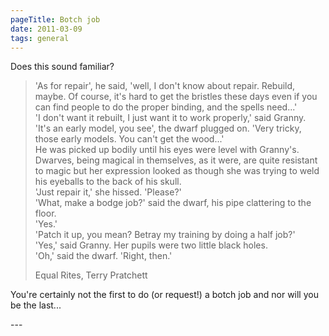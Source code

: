 ```yaml
---
pageTitle: Botch job
date: 2011-03-09
tags: general
---
```

<p>Does this sound familiar?</p>
<blockquote>
<p>'As for repair', he said, 'well, I don't know about repair. Rebuild, maybe. Of course, it's hard to get the bristles these days even if you can find people to do the proper binding, and the spells need...'<br />'I don't want it rebuilt, I just want it to work properly,' said Granny.<br />'It's an early model, you see', the dwarf plugged on. 'Very tricky, those early models. You can't get the wood...'<br />He was picked up bodily until his eyes were level with Granny's. Dwarves, being magical in themselves, as it were, are quite resistant to magic but her expression looked as though she was trying to weld his eyeballs to the back of his skull.<br />'Just repair it,' she hissed. 'Please?'<br />'What, make a bodge job?' said the dwarf, his pipe clattering to the floor.<br />'Yes.'<br />'Patch it up, you mean? Betray my training by doing a half job?'<br />'Yes,' said Granny. Her pupils were two little black holes.<br />'Oh,' said the dwarf. 'Right, then.'</p>
<p class="author">Equal Rites, Terry Pratchett</p>
</blockquote>
<p>You're certainly not the first to do (or request!) a botch job and nor will you be the last...</p>
---
